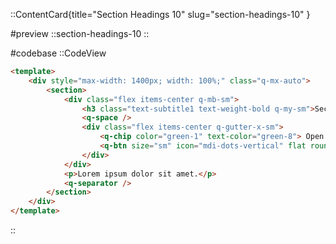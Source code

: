 ::ContentCard{title="Section Headings 10" slug="section-headings-10" }

#preview
::section-headings-10
::

#codebase
::CodeView

```html
<template>
    <div style="max-width: 1400px; width: 100%;" class="q-mx-auto">
        <section>
            <div class="flex items-center q-mb-sm">
                <h3 class="text-subtitle1 text-weight-bold q-my-sm">Section heading</h3>
                <q-space />
                <div class="flex items-center q-gutter-x-sm">
                    <q-chip color="green-1" text-color="green-8"> Open </q-chip>
                    <q-btn size="sm" icon="mdi-dots-vertical" flat round no-caps unelevated />
                </div>
            </div>
            <p>Lorem ipsum dolor sit amet.</p>
            <q-separator />
        </section>
    </div>
</template>
```

::